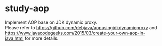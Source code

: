 # study-aop
Implement AOP base on JDK dynamic proxy.  
Please refer to https://github.com/debjava/aopusingjdkdynamicproxy and https://www.javacodegeeks.com/2015/03/create-your-own-aop-in-java.html for more details.  
